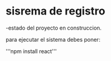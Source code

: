 <h1> sisrema de registro</h1>

-estado del proyecto en construccion.


para ejecutar el sistema debes poner:


'''npm install react'''
